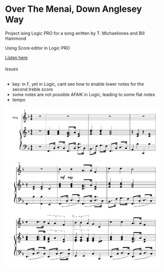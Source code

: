 # Over The Menai, Down Anglesey Way
Project ising Logic PRO for a song written by 
T. Michaeliones and Bill Hammond


Using Score editor in Logic PRO

[Listen here](https://github.com/tristian2/OverTheMenaiDownAngleseyWay/blob/main/Over%20The%20Menai%2C%20Down%20Anglesey%20Way.mp3)
###### Issues
* key: in F, yet in Logic, cant see how to enable lower notes for the second treble score
* some notes are not possible AFAIK in Logic, leading to some flat notes
* tempo


![alt text](https://github.com/tristian2/OverTheMenaiDownAngleseyWay/blob/main/images/1.png?raw=true)

